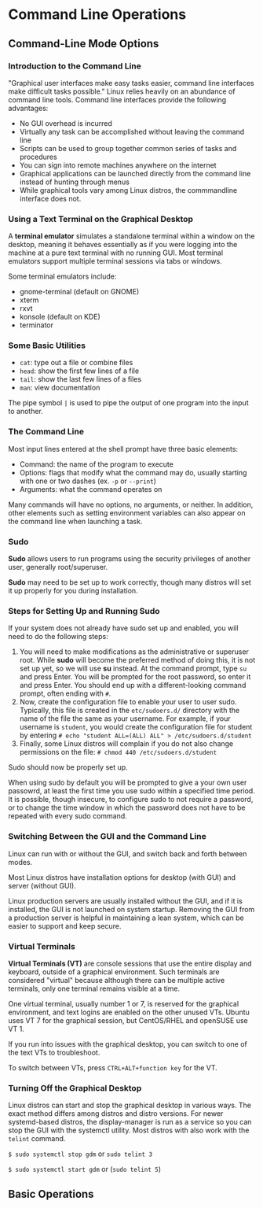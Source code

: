 # Command Line Operations

## Command-Line Mode Options

### Introduction to the Command Line

"Graphical user interfaces make easy tasks easier, command line interfaces make difficult tasks possible."
Linux relies heavily on an abundance of command line tools.
Command line interfaces provide the following advantages:

* No GUI overhead is incurred
* Virtually any task can be accomplished without leaving the command line
* Scripts can be used to group together common series of tasks and procedures
* You can sign into remote machines anywhere on the internet
* Graphical applications can be launched directly from the command line instead of hunting through menus
* While graphical tools vary among Linux distros, the commmandline interface does not.

### Using a Text Terminal on the Graphical Desktop

A **terminal emulator** simulates a standalone terminal within a window on the desktop, meaning it behaves essentially as if you were logging into the machine at a pure text terminal with no running GUI.
Most terminal emulators support multiple terminal sessions via tabs or windows.

Some terminal emulators include:

* gnome-terminal (default on GNOME)
* xterm
* rxvt
* konsole (default on KDE)
* terminator

### Some Basic Utilities

* `cat`: type out a file or combine files
* `head`: show the first few lines of a file
* `tail`: show the last few lines of a files
* `man`: view documentation

The pipe symbol `|` is used to pipe the output of one program into the input to another.

### The Command Line

Most input lines entered at the shell prompt have three basic elements:

* Command: the name of the program to execute
* Options: flags that modify what the command may do, usually starting with one or two dashes (ex. `-p` or `--print`)
* Arguments: what the command operates on

Many commands will have no options, no arguments, or neither.
In addition, other elements such as setting environment variables can also appear on the command line when launching a task.

### Sudo

**Sudo** allows users to run programs using the security privileges of another user, generally root/superuser.

**Sudo** may need to be set up to work correctly, though many distros will set it up properly for you during installation.

### Steps for Setting Up and Running Sudo

If your system does not already have sudo set up and enabled, you will need to do the following steps:

1. You will need to make modifications as the administrative or superuser root. While **sudo** will become the preferred method of doing this, it is not set up yet, so we will use **su** instead. At the command prompt, type `su` and press Enter. You will be prompted for the root password, so enter it and press Enter. You should end up with a different-looking command  prompt, often ending with `#`.
2. Now, create the configuration file to enable your user to user sudo. Typically, this file is created in the `etc/sudoers.d/` directory with the name of the file the same as your username. For example, if your username is `student`, you would create the configuration file for student by entering `# echo "student ALL=(ALL) ALL" > /etc/sudoers.d/student`
3. Finally, some Linux distros will complain if you do not also change permissions on the file: `# chmod 440 /etc/sudoers.d/student`

Sudo should now be properly set up.

When using sudo by default you will be prompted to give a your own user passowrd, at least the first time you use sudo within a specified time period.
It is possible, though insecure, to configure sudo to not require a password, or to change the time window in which the password does not have to be repeated with every sudo command.

### Switching Between the GUI and the Command Line

Linux can run with or without the GUI, and switch back and forth between modes.

Most Linux distros have installation options for desktop (with GUI) and server (without GUI).

Linux production servers are usually installed without the GUI, and if it is installed, the GUI is not launched on system startup. Removing the GUI from a production server is helpful in maintaining a lean system, which can be easier to support and keep secure.

### Virtual Terminals

**Virtual Terminals (VT)** are console sessions that use the entire display and keyboard, outside of a graphical environment.
Such terminals are considered "virtual" because although there can be multiple active terminals, only one terminal remains visible at a time.

One virtual terminal, usually number 1 or 7, is reserved for the graphical environment, and text logins are enabled on the other unused VTs.
Ubuntu uses VT 7 for the graphical session, but CentOS/RHEL and openSUSE use VT 1.

If you run into issues with the graphical desktop, you can switch to one of the text VTs to troubleshoot.

To switch between VTs, press `CTRL+ALT+function key` for the VT.

### Turning Off the Graphical Desktop

Linux distros can start and stop the graphical desktop in various ways.
The exact method differs among distros and distro versions.
For newer systemd-based distros, the display-manager is run as a service so you can stop the GUI with the systemctl utility.
Most distros with also work with the `telint` command.

`$ sudo systemctl stop gdm` or `sudo telint 3`

`$ sudo systemctl start gdm` or (`sudo telint 5`)

## Basic Operations
